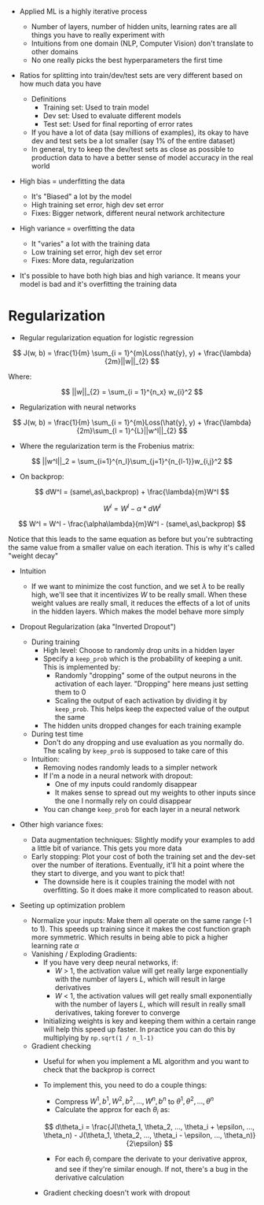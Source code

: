 * Applied ML is a highly iterative process
  * Number of layers, number of hidden units, learning rates are all things you have to really experiment with
  * Intuitions from one domain (NLP, Computer Vision) don't translate to other domains
  * No one really picks the best hyperparameters the first time
* Ratios for splitting into train/dev/test sets are very different based on how much data you have
  * Definitions
    * Training set: Used to train model
    * Dev set: Used to evaluate different models
    * Test set: Used for final reporting of error rates
  * If you have a lot of data (say millions of examples), its okay to have dev and test sets be a lot smaller (say 1% of the entire dataset)
  * In general, try to keep the dev/test sets as close as possible to production data to have a better sense of model accuracy in the real world

* High bias = underfitting the data
  * It's "Biased" a lot by the model
  * High training set error, high dev set error
  * Fixes: Bigger network, different neural network architecture
* High variance = overfitting the data
  * It "varies" a lot with the training data
  * Low training set error, high dev set error
  * Fixes: More data, regularization
* It's possible to have both high bias and high variance. It means your model is bad and it's overfitting the training data

# Regularization
* Regular regularization equation for logistic regression

$$
J(w, b) = \frac{1}{m} \sum_{i = 1}^{m}Loss(\hat{y}, y) + \frac{\lambda}{2m}||w||_{2}
$$

Where:

$$
||w||_{2} = \sum_{i = 1}^{n_x} w_{i}^2
$$

* Regularization with neural networks

$$
J(w, b) = \frac{1}{m} \sum_{i = 1}^{m}Loss(\hat{y}, y) + \frac{\lambda}{2m}\sum_{l = 1}^{L}||w^l||_{2}
$$

* Where the regularization term is the Frobenius matrix:

$$
||w^l||_2 = \sum_{i=1}^{n_l}\sum_{j=1}^{n_{l-1}}w_{i,j}^2
$$

* On backprop:

$$
dW^l = (same\,as\,backprop) + \frac{\lambda}{m}W^l
$$

$$
W^l = W^l - \alpha * dW^l
$$

$$
W^l = W^l - \frac{\alpha\lambda}{m}W^l - (same\,as\,backprop)
$$

Notice that this leads to the same equation as before but you're subtracting the same value from a smaller value on each iteration. This is why it's called "weight decay"

* Intuition
  * If we want to minimize the cost function, and we set $\lambda$ to be really high, we'll see that it incentivizes $W$ to be really small. When these weight values are really small, it reduces the effects of a lot of units in the hidden layers. Which makes the model behave more simply

* Dropout Regularization (aka "Inverted Dropout")
  * During training
    * High level: Choose to randomly drop units in a hidden layer
    * Specify a `keep_prob` which is the probability of keeping a unit. This is implemented by:
      * Randomly "dropping" some of the output neurons in the activation of each layer. "Dropping" here means just setting them to 0
      * Scaling the output of each activation by dividing it by `keep_prob`. This helps keep the expected value of the output the same
    * The hidden units dropped changes for each training example
  * During test time
    * Don't do any dropping and use evaluation as you normally do. The scaling by `keep_prob` is supposed to take care of this
  * Intuition:
    * Removing nodes randomly leads to a simpler network
    * If I'm a node in a neural network with dropout:
      * One of my inputs could randomly disappear
      * It makes sense to spread out my weights to other inputs since the one I normally rely on could disappear
    * You can change `keep_prob` for each layer in a neural network
* Other high variance fixes:
  * Data augmentation techniques: Slightly modify your examples to add a little bit of variance. This gets you more data
  * Early stopping: Plot your cost of both the training set and the dev-set over the number of iterations. Eventually, it'll hit a point where the they start to diverge, and you want to pick that!
    * The downside here is it couples training the model with not overfitting. So it does make it more complicated to reason about.
* Seeting up optimization problem
  * Normalize your inputs: Make them all operate on the same range (-1 to 1). This speeds up training since it makes the cost function graph more symmetric. Which results in being able to pick a higher learning rate $\alpha$
  * Vanishing / Exploding Gradients:
    * If you have very deep neural networks, if:
      * $W$ > 1, the activation value will get really large exponentially with the number of layers $L$, which will result in large derivatives
      * $W$ < 1, the activation values will get really small exponentially with the number of layers $L$, which will result in really small derivatives, taking forever to converge
    * Initializing weights is key and keeping them within a certain range will help this speed up faster. In practice you can do this by multiplying by `np.sqrt(1 / n_l-1)`
  * Gradient checking
    * Useful for when you implement a ML algorithm and you want to check that the backprop is correct
    * To implement this, you need to do a couple things:
      * Compress $W^1, b^1, W^2, b^2,...,W^n, b^n$ to $\theta^1, \theta^2, ..., \theta^n$
      * Calculate the approx for each $\theta_i$ as:

      $$
      d\theta_i = \frac{J(\theta_1, \theta_2, ..., \theta_i + \epsilon, ..., \theta_n) - J(\theta_1, \theta_2, ..., \theta_i - \epsilon, ..., \theta_n)}{2\epsilon}
      $$

      * For each $\theta_i$ compare the derivate to your derivative approx, and see if they're similar enough. If not, there's a bug in the derivative calculation
    * Gradient checking doesn't work with dropout
    

